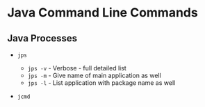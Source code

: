 # Java Command Line Commands

## Java Processes

* `jps`
  * `jps -v` - Verbose - full detailed list
  * `jps -m` - Give name of main application as well
  * `jps -l` - List application with package name as well
  
* `jcmd`
